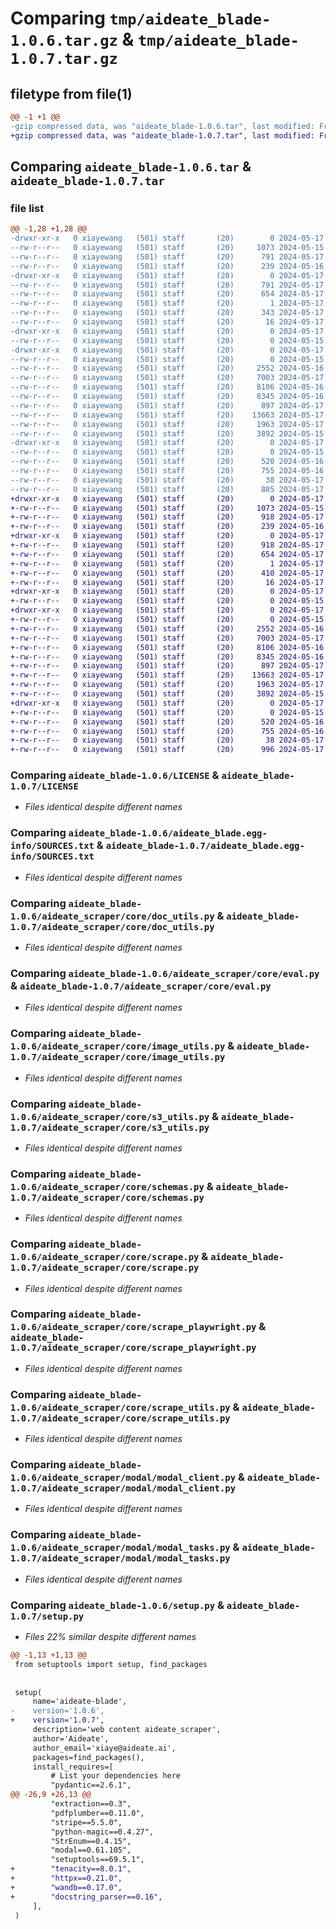 # Comparing `tmp/aideate_blade-1.0.6.tar.gz` & `tmp/aideate_blade-1.0.7.tar.gz`

## filetype from file(1)

```diff
@@ -1 +1 @@
-gzip compressed data, was "aideate_blade-1.0.6.tar", last modified: Fri May 17 16:53:35 2024, max compression
+gzip compressed data, was "aideate_blade-1.0.7.tar", last modified: Fri May 17 16:56:10 2024, max compression
```

## Comparing `aideate_blade-1.0.6.tar` & `aideate_blade-1.0.7.tar`

### file list

```diff
@@ -1,28 +1,28 @@
-drwxr-xr-x   0 xiayewang   (501) staff       (20)        0 2024-05-17 16:53:35.056295 aideate_blade-1.0.6/
--rw-r--r--   0 xiayewang   (501) staff       (20)     1073 2024-05-15 22:37:32.000000 aideate_blade-1.0.6/LICENSE
--rw-r--r--   0 xiayewang   (501) staff       (20)      791 2024-05-17 16:53:35.056114 aideate_blade-1.0.6/PKG-INFO
--rw-r--r--   0 xiayewang   (501) staff       (20)      239 2024-05-16 18:26:11.000000 aideate_blade-1.0.6/README.md
-drwxr-xr-x   0 xiayewang   (501) staff       (20)        0 2024-05-17 16:53:35.055840 aideate_blade-1.0.6/aideate_blade.egg-info/
--rw-r--r--   0 xiayewang   (501) staff       (20)      791 2024-05-17 16:53:35.000000 aideate_blade-1.0.6/aideate_blade.egg-info/PKG-INFO
--rw-r--r--   0 xiayewang   (501) staff       (20)      654 2024-05-17 16:53:35.000000 aideate_blade-1.0.6/aideate_blade.egg-info/SOURCES.txt
--rw-r--r--   0 xiayewang   (501) staff       (20)        1 2024-05-17 16:53:35.000000 aideate_blade-1.0.6/aideate_blade.egg-info/dependency_links.txt
--rw-r--r--   0 xiayewang   (501) staff       (20)      343 2024-05-17 16:53:35.000000 aideate_blade-1.0.6/aideate_blade.egg-info/requires.txt
--rw-r--r--   0 xiayewang   (501) staff       (20)       16 2024-05-17 16:53:35.000000 aideate_blade-1.0.6/aideate_blade.egg-info/top_level.txt
-drwxr-xr-x   0 xiayewang   (501) staff       (20)        0 2024-05-17 16:53:35.053038 aideate_blade-1.0.6/aideate_scraper/
--rw-r--r--   0 xiayewang   (501) staff       (20)        0 2024-05-15 22:37:32.000000 aideate_blade-1.0.6/aideate_scraper/__init__.py
-drwxr-xr-x   0 xiayewang   (501) staff       (20)        0 2024-05-17 16:53:35.055118 aideate_blade-1.0.6/aideate_scraper/core/
--rw-r--r--   0 xiayewang   (501) staff       (20)        0 2024-05-15 22:37:32.000000 aideate_blade-1.0.6/aideate_scraper/core/__init__.py
--rw-r--r--   0 xiayewang   (501) staff       (20)     2552 2024-05-16 18:26:11.000000 aideate_blade-1.0.6/aideate_scraper/core/doc_utils.py
--rw-r--r--   0 xiayewang   (501) staff       (20)     7003 2024-05-17 16:42:23.000000 aideate_blade-1.0.6/aideate_scraper/core/eval.py
--rw-r--r--   0 xiayewang   (501) staff       (20)     8106 2024-05-16 18:26:11.000000 aideate_blade-1.0.6/aideate_scraper/core/image_utils.py
--rw-r--r--   0 xiayewang   (501) staff       (20)     8345 2024-05-16 18:26:11.000000 aideate_blade-1.0.6/aideate_scraper/core/s3_utils.py
--rw-r--r--   0 xiayewang   (501) staff       (20)      897 2024-05-17 16:42:14.000000 aideate_blade-1.0.6/aideate_scraper/core/schemas.py
--rw-r--r--   0 xiayewang   (501) staff       (20)    13663 2024-05-17 16:42:14.000000 aideate_blade-1.0.6/aideate_scraper/core/scrape.py
--rw-r--r--   0 xiayewang   (501) staff       (20)     1963 2024-05-17 16:42:14.000000 aideate_blade-1.0.6/aideate_scraper/core/scrape_playwright.py
--rw-r--r--   0 xiayewang   (501) staff       (20)     3892 2024-05-15 22:37:32.000000 aideate_blade-1.0.6/aideate_scraper/core/scrape_utils.py
-drwxr-xr-x   0 xiayewang   (501) staff       (20)        0 2024-05-17 16:53:35.055609 aideate_blade-1.0.6/aideate_scraper/modal/
--rw-r--r--   0 xiayewang   (501) staff       (20)        0 2024-05-15 22:37:32.000000 aideate_blade-1.0.6/aideate_scraper/modal/__init__.py
--rw-r--r--   0 xiayewang   (501) staff       (20)      520 2024-05-16 18:26:11.000000 aideate_blade-1.0.6/aideate_scraper/modal/modal_client.py
--rw-r--r--   0 xiayewang   (501) staff       (20)      755 2024-05-16 18:26:11.000000 aideate_blade-1.0.6/aideate_scraper/modal/modal_tasks.py
--rw-r--r--   0 xiayewang   (501) staff       (20)       38 2024-05-17 16:53:35.056330 aideate_blade-1.0.6/setup.cfg
--rw-r--r--   0 xiayewang   (501) staff       (20)      885 2024-05-17 16:53:28.000000 aideate_blade-1.0.6/setup.py
+drwxr-xr-x   0 xiayewang   (501) staff       (20)        0 2024-05-17 16:56:10.986886 aideate_blade-1.0.7/
+-rw-r--r--   0 xiayewang   (501) staff       (20)     1073 2024-05-15 22:37:32.000000 aideate_blade-1.0.7/LICENSE
+-rw-r--r--   0 xiayewang   (501) staff       (20)      918 2024-05-17 16:56:10.986708 aideate_blade-1.0.7/PKG-INFO
+-rw-r--r--   0 xiayewang   (501) staff       (20)      239 2024-05-16 18:26:11.000000 aideate_blade-1.0.7/README.md
+drwxr-xr-x   0 xiayewang   (501) staff       (20)        0 2024-05-17 16:56:10.986440 aideate_blade-1.0.7/aideate_blade.egg-info/
+-rw-r--r--   0 xiayewang   (501) staff       (20)      918 2024-05-17 16:56:10.000000 aideate_blade-1.0.7/aideate_blade.egg-info/PKG-INFO
+-rw-r--r--   0 xiayewang   (501) staff       (20)      654 2024-05-17 16:56:10.000000 aideate_blade-1.0.7/aideate_blade.egg-info/SOURCES.txt
+-rw-r--r--   0 xiayewang   (501) staff       (20)        1 2024-05-17 16:56:10.000000 aideate_blade-1.0.7/aideate_blade.egg-info/dependency_links.txt
+-rw-r--r--   0 xiayewang   (501) staff       (20)      410 2024-05-17 16:56:10.000000 aideate_blade-1.0.7/aideate_blade.egg-info/requires.txt
+-rw-r--r--   0 xiayewang   (501) staff       (20)       16 2024-05-17 16:56:10.000000 aideate_blade-1.0.7/aideate_blade.egg-info/top_level.txt
+drwxr-xr-x   0 xiayewang   (501) staff       (20)        0 2024-05-17 16:56:10.984093 aideate_blade-1.0.7/aideate_scraper/
+-rw-r--r--   0 xiayewang   (501) staff       (20)        0 2024-05-15 22:37:32.000000 aideate_blade-1.0.7/aideate_scraper/__init__.py
+drwxr-xr-x   0 xiayewang   (501) staff       (20)        0 2024-05-17 16:56:10.985712 aideate_blade-1.0.7/aideate_scraper/core/
+-rw-r--r--   0 xiayewang   (501) staff       (20)        0 2024-05-15 22:37:32.000000 aideate_blade-1.0.7/aideate_scraper/core/__init__.py
+-rw-r--r--   0 xiayewang   (501) staff       (20)     2552 2024-05-16 18:26:11.000000 aideate_blade-1.0.7/aideate_scraper/core/doc_utils.py
+-rw-r--r--   0 xiayewang   (501) staff       (20)     7003 2024-05-17 16:42:23.000000 aideate_blade-1.0.7/aideate_scraper/core/eval.py
+-rw-r--r--   0 xiayewang   (501) staff       (20)     8106 2024-05-16 18:26:11.000000 aideate_blade-1.0.7/aideate_scraper/core/image_utils.py
+-rw-r--r--   0 xiayewang   (501) staff       (20)     8345 2024-05-16 18:26:11.000000 aideate_blade-1.0.7/aideate_scraper/core/s3_utils.py
+-rw-r--r--   0 xiayewang   (501) staff       (20)      897 2024-05-17 16:42:14.000000 aideate_blade-1.0.7/aideate_scraper/core/schemas.py
+-rw-r--r--   0 xiayewang   (501) staff       (20)    13663 2024-05-17 16:42:14.000000 aideate_blade-1.0.7/aideate_scraper/core/scrape.py
+-rw-r--r--   0 xiayewang   (501) staff       (20)     1963 2024-05-17 16:42:14.000000 aideate_blade-1.0.7/aideate_scraper/core/scrape_playwright.py
+-rw-r--r--   0 xiayewang   (501) staff       (20)     3892 2024-05-15 22:37:32.000000 aideate_blade-1.0.7/aideate_scraper/core/scrape_utils.py
+drwxr-xr-x   0 xiayewang   (501) staff       (20)        0 2024-05-17 16:56:10.986216 aideate_blade-1.0.7/aideate_scraper/modal/
+-rw-r--r--   0 xiayewang   (501) staff       (20)        0 2024-05-15 22:37:32.000000 aideate_blade-1.0.7/aideate_scraper/modal/__init__.py
+-rw-r--r--   0 xiayewang   (501) staff       (20)      520 2024-05-16 18:26:11.000000 aideate_blade-1.0.7/aideate_scraper/modal/modal_client.py
+-rw-r--r--   0 xiayewang   (501) staff       (20)      755 2024-05-16 18:26:11.000000 aideate_blade-1.0.7/aideate_scraper/modal/modal_tasks.py
+-rw-r--r--   0 xiayewang   (501) staff       (20)       38 2024-05-17 16:56:10.986919 aideate_blade-1.0.7/setup.cfg
+-rw-r--r--   0 xiayewang   (501) staff       (20)      996 2024-05-17 16:56:06.000000 aideate_blade-1.0.7/setup.py
```

### Comparing `aideate_blade-1.0.6/LICENSE` & `aideate_blade-1.0.7/LICENSE`

 * *Files identical despite different names*

### Comparing `aideate_blade-1.0.6/aideate_blade.egg-info/SOURCES.txt` & `aideate_blade-1.0.7/aideate_blade.egg-info/SOURCES.txt`

 * *Files identical despite different names*

### Comparing `aideate_blade-1.0.6/aideate_scraper/core/doc_utils.py` & `aideate_blade-1.0.7/aideate_scraper/core/doc_utils.py`

 * *Files identical despite different names*

### Comparing `aideate_blade-1.0.6/aideate_scraper/core/eval.py` & `aideate_blade-1.0.7/aideate_scraper/core/eval.py`

 * *Files identical despite different names*

### Comparing `aideate_blade-1.0.6/aideate_scraper/core/image_utils.py` & `aideate_blade-1.0.7/aideate_scraper/core/image_utils.py`

 * *Files identical despite different names*

### Comparing `aideate_blade-1.0.6/aideate_scraper/core/s3_utils.py` & `aideate_blade-1.0.7/aideate_scraper/core/s3_utils.py`

 * *Files identical despite different names*

### Comparing `aideate_blade-1.0.6/aideate_scraper/core/schemas.py` & `aideate_blade-1.0.7/aideate_scraper/core/schemas.py`

 * *Files identical despite different names*

### Comparing `aideate_blade-1.0.6/aideate_scraper/core/scrape.py` & `aideate_blade-1.0.7/aideate_scraper/core/scrape.py`

 * *Files identical despite different names*

### Comparing `aideate_blade-1.0.6/aideate_scraper/core/scrape_playwright.py` & `aideate_blade-1.0.7/aideate_scraper/core/scrape_playwright.py`

 * *Files identical despite different names*

### Comparing `aideate_blade-1.0.6/aideate_scraper/core/scrape_utils.py` & `aideate_blade-1.0.7/aideate_scraper/core/scrape_utils.py`

 * *Files identical despite different names*

### Comparing `aideate_blade-1.0.6/aideate_scraper/modal/modal_client.py` & `aideate_blade-1.0.7/aideate_scraper/modal/modal_client.py`

 * *Files identical despite different names*

### Comparing `aideate_blade-1.0.6/aideate_scraper/modal/modal_tasks.py` & `aideate_blade-1.0.7/aideate_scraper/modal/modal_tasks.py`

 * *Files identical despite different names*

### Comparing `aideate_blade-1.0.6/setup.py` & `aideate_blade-1.0.7/setup.py`

 * *Files 22% similar despite different names*

```diff
@@ -1,13 +1,13 @@
 from setuptools import setup, find_packages
 
 
 setup(
     name='aideate-blade',
-    version='1.0.6',
+    version='1.0.7',
     description='web content aideate_scraper',
     author='Aideate',
     author_email='xiaye@aideate.ai',
     packages=find_packages(),
     install_requires=[
         # List your dependencies here
         "pydantic==2.6.1",
@@ -26,9 +26,13 @@
         "extraction==0.3",
         "pdfplumber==0.11.0",
         "stripe==5.5.0",
         "python-magic==0.4.27",
         "StrEnum==0.4.15",
         "modal==0.61.105",
         "setuptools==69.5.1",
+        "tenacity==8.0.1",
+        "httpx==0.21.0",
+        "wandb==0.17.0",
+        "docstring_parser==0.16",
     ],
 )
```

